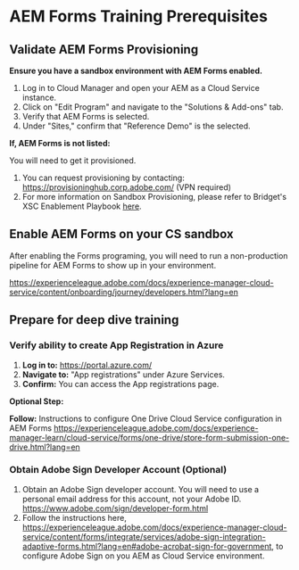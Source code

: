 # AEM Forms Training Prerequisites


## Validate AEM Forms Provisioning

**Ensure you have a sandbox environment with AEM Forms enabled.**

  1. Log in to Cloud Manager and open your AEM as a Cloud Service instance.
  2. Click on "Edit Program" and navigate to the "Solutions & Add-ons" tab.
  3. Verify that AEM Forms is selected.
  4. Under "Sites," confirm that "Reference Demo" is the selected.

**If, AEM Forms is not listed:**

You will need to get it provisioned.

  1. You can request provisioning by contacting: <https://provisioninghub.corp.adobe.com/> (VPN required)
  2. For more information on Sandbox Provisioning, please refer to Bridget's XSC Enablement Playbook  [here](https://adobe-my.sharepoint.com/:o:/r/personal/bportela_adobe_com/Documents/XSC%20Enablement%20Ramp%20Playbook?d=wdbcfcd960e454bce87bda06ac133ec7a&csf=1&web=1&e=bucE1e).

## Enable AEM Forms on your CS sandbox

After enabling the Forms programing, you will need to run a non-production pipeline for AEM Forms to show up in your environment.

<https://experienceleague.adobe.com/docs/experience-manager-cloud-service/content/onboarding/journey/developers.html?lang=en>

## Prepare for deep dive training

### Verify ability to create App Registration in Azure

1. **Log in to:** <https://portal.azure.com/>
2. **Navigate to:** "App registrations" under Azure Services.
3. **Confirm:** You can access the App registrations page.

**Optional Step:**

**Follow:** Instructions to configure One Drive Cloud Service configuration in AEM Forms <https://experienceleague.adobe.com/docs/experience-manager-learn/cloud-service/forms/one-drive/store-form-submission-one-drive.html?lang=en>

### Obtain Adobe Sign Developer Account (Optional)

1. Obtain an Adobe Sign developer account. You will need to use a personal email address for this account, not your Adobe ID. <https://www.adobe.com/sign/developer-form.html>
2. Follow the instructions here, <https://experienceleague.adobe.com/docs/experience-manager-cloud-service/content/forms/integrate/services/adobe-sign-integration-adaptive-forms.html?lang=en#adobe-acrobat-sign-for-government>, to configure Adobe Sign on you AEM as Cloud Service environment.
